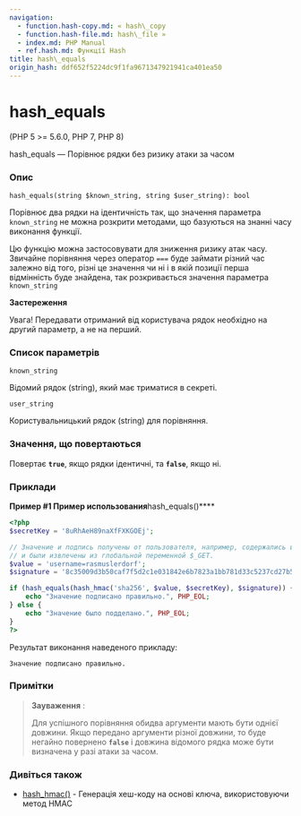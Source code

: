 ```yaml
---
navigation:
  - function.hash-copy.md: « hash\_copy
  - function.hash-file.md: hash\_file »
  - index.md: PHP Manual
  - ref.hash.md: Функції Hash
title: hash\_equals
origin_hash: ddf652f5224dc9f1fa9671347921941ca401ea50
---
```

# hash\_equals

(PHP 5 >= 5.6.0, PHP 7, PHP 8)

hash\_equals — Порівнює рядки без ризику атаки за часом

### Опис

```methodsynopsis
hash_equals(string $known_string, string $user_string): bool
```

Порівнює два рядки на ідентичність так, що значення параметра `known_string` не можна розкрити методами, що базуються на знанні часу виконання функції.

Цю функцію можна застосовувати для зниження ризику атак часу. Звичайне порівняння через оператор `===` буде займати різний час залежно від того, різні це значення чи ні і в якій позиції перша відмінність буде знайдена, так розкривається значення параметра `known_string`

**Застереження**

Увага! Передавати отриманий від користувача рядок необхідно на другий параметр, а не на перший.

### Список параметрів

`known_string`

Відомий рядок (string), який має триматися в секреті.

`user_string`

Користувальницький рядок (string) для порівняння.

### Значення, що повертаються

Повертає **`true`**, якщо рядки ідентичні, та **`false`**, якщо ні.

### Приклади

**Пример #1 Пример использования**hash\_equals()\*\*\*\*

```php
<?php
$secretKey = '8uRhAeH89naXfFXKGOEj';

// Значение и подпись получены от пользователя, например, содержались в URL-адресе
// и были извлечены из глобальной переменной $_GET.
$value = 'username=rasmuslerdorf';
$signature = '8c35009d3b50caf7f5d2c1e031842e6b7823a1bb781d33c5237cd27b57b5f327';

if (hash_equals(hash_hmac('sha256', $value, $secretKey), $signature)) {
    echo "Значение подписано правильно.", PHP_EOL;
} else {
    echo "Значение было подделано.", PHP_EOL;
}
?>
```

Результат виконання наведеного прикладу:

```
Значение подписано правильно.
```

### Примітки

> **Зауваження** :
> 
> Для успішного порівняння обидва аргументи мають бути однієї довжини. Якщо передано аргументи різної довжини, то буде негайно повернено **`false`** і довжина відомого рядка може бути визначена у разі атаки за часом.

### Дивіться також

-   [hash\_hmac()](function.hash-hmac.md) \- Генерація хеш-коду на основі ключа, використовуючи метод HMAC

